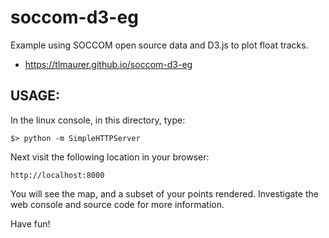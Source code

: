 # soccom-d3-eg
Example using SOCCOM open source data and D3.js to plot float tracks.

- https://tlmaurer.github.io/soccom-d3-eg

## USAGE:

In the linux console, in this directory,
type:

```
$> python -m SimpleHTTPServer
```
Next visit the following location in your browser:
```
http://localhost:8000
```
You will see the map, and a subset of your points rendered.
Investigate the web console and source code for more information.

Have fun!
